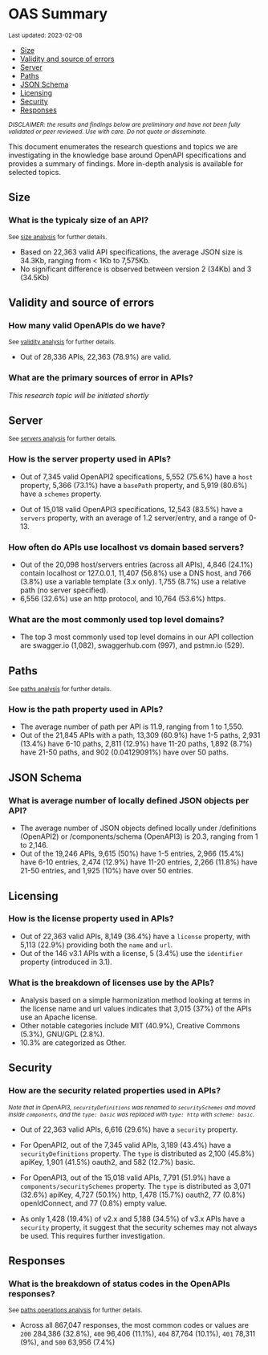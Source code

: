 OAS Summary
================
<sup>Last updated: 2023-02-08</sup>

- <a href="#size" id="toc-size">Size</a>
- <a href="#validity-and-source-of-errors"
  id="toc-validity-and-source-of-errors">Validity and source of errors</a>
- <a href="#server" id="toc-server">Server</a>
- <a href="#paths" id="toc-paths">Paths</a>
- <a href="#json-schema" id="toc-json-schema">JSON Schema</a>
- <a href="#licensing" id="toc-licensing">Licensing</a>
- <a href="#security" id="toc-security">Security</a>
- <a href="#responses" id="toc-responses">Responses</a>

<sup>*DISCLAIMER: the results and findings below are preliminary and
have not been fully validated or peer reviewed. Use with care. Do not
quote or disseminate.*</sup>

This document enumerates the research questions and topics we are
investigating in the knowledge base around OpenAPI specifications and
provides a summary of findings. More in-depth analysis is available for
selected topics.

## Size

### What is the typicaly size of an API?

<sup>See [size analysis](oas_size.md) for further details.<sup>

- Based on 22,363 valid API specifications, the average JSON size is
  34.3Kb, ranging from \< 1Kb to 7,575Kb.
- No significant difference is observed between version 2 (34Kb) and 3
  (34.5Kb)

## Validity and source of errors

### How many valid OpenAPIs do we have?

<sup>See [validity analysis](oas_validity.md) for further details.<sup>

- Out of 28,336 APIs, 22,363 (78.9%) are valid.

### What are the primary sources of error in APIs?

*This research topic will be initiated shortly*

## Server

<sup>See [servers analysis](oas_servers.md) for further details.</sup>

### How is the server property used in APIs?

- Out of 7,345 valid OpenAPI2 specifications, 5,552 (75.6%) have a
  `host` property, 5,366 (73.1%) have a `basePath` property, and 5,919
  (80.6%) have a `schemes` property.

- Out of 15,018 valid OpenAPI3 specifications, 12,543 (83.5%) have a
  `servers` property, with an average of 1.2 server/entry, and a range
  of 0-13.

### How often do APIs use localhost vs domain based servers?

- Out of the 20,098 host/servers entries (across all APIs), 4,846
  (24.1%) contain localhost or 127.0.0.1, 11,407 (56.8%) use a DNS host,
  and 766 (3.8%) use a variable template (3.x only). 1,755 (8.7%) use a
  relative path (no server specified).
- 6,556 (32.6%) use an http protocol, and 10,764 (53.6%) https.

### What are the most commonly used top level domains?

- The top 3 most commonly used top level domains in our API collection
  are swagger.io (1,082), swaggerhub.com (997), and pstmn.io (529).

## Paths

<sup>See [paths analysis](oas_paths.md) for further details.</sup>

### How is the path property used in APIs?

- The average number of path per API is 11.9, ranging from 1 to 1,550.
- Out of the 21,845 APIs with a path, 13,309 (60.9%) have 1-5 paths,
  2,931 (13.4%) have 6-10 paths, 2,811 (12.9%) have 11-20 paths, 1,892
  (8.7%) have 21-50 paths, and 902 (0.04129091%) have over 50 paths.

## JSON Schema

### What is average number of locally defined JSON objects per API?

- The average number of JSON objects defined locally under /definitions
  (OpenAPI2) or /components/schema (OpenAPI3) is 20.3, ranging from 1 to
  2,146.
- Out of the 19,246 APIs, 9,615 (50%) have 1-5 entries, 2,966 (15.4%)
  have 6-10 entries, 2,474 (12.9%) have 11-20 entries, 2,266 (11.8%)
  have 21-50 entries, and 1,925 (10%) have over 50 entries.

## Licensing

### How is the license property used in APIs?

- Out of 22,363 valid APIs, 8,149 (36.4%) have a `license` property,
  with 5,113 (22.9%) providing both the `name` and `url`.
- Out of the 146 v3.1 APIs with a license, 5 (3.4%) use the `identifier`
  property (introduced in 3.1).

### What is the breakdown of licenses use by the APIs?

- Analysis based on a simple harmonization method looking at terms in
  the license name and url values indicates that 3,015 (37%) of the APIs
  use an Apache license.
- Other notable categories include MIT (40.9%), Creative Commons (5.3%),
  GNU/GPL (2.8%).
- 10.3% are categorized as Other.

## Security

### How are the security related properties used in APIs?

<sup>*Note that in OpenAPI3, `securityDefinitions` was renamed to
`securitySchemes` and moved inside `components`, and the `type: basic`
was replaced with `type: http` with `scheme: basic`.*</sup>

- Out of 22,363 valid APIs, 6,616 (29.6%) have a `security` property.

- For OpenAPI2, out of the 7,345 valid APIs, 3,189 (43.4%) have a
  `securityDefinitions` property. The `type` is distributed as 2,100
  (45.8%) apiKey, 1,901 (41.5%) oauth2, and 582 (12.7%) basic.

- For OpenAPI3, out of the 15,018 valid APIs, 7,791 (51.9%) have a
  `components/securitySchemes` property. The `type` is distributed as
  3,071 (32.6%) apiKey, 4,727 (50.1%) http, 1,478 (15.7%) oauth2, 77
  (0.8%) openIdConnect, and 77 (0.8%) empty value.

- As only 1,428 (19.4%) of v2.x and 5,188 (34.5%) of v3.x APIs have a
  `security` property, it suggest that the security schemes may not
  always be used. This requires further investigation.

## Responses

### What is the breakdown of status codes in the OpenAPIs responses?

<sup>See [paths operations analysis](oas_paths_operations.md) for
further details.<sup>

- Across all 867,047 responses, the most common codes or values are
  `200` 284,386 (32.8%), `400` 96,406 (11.1%), `404` 87,764 (10.1%),
  `401` 78,311 (9%), and `500` 63,956 (7.4%)
